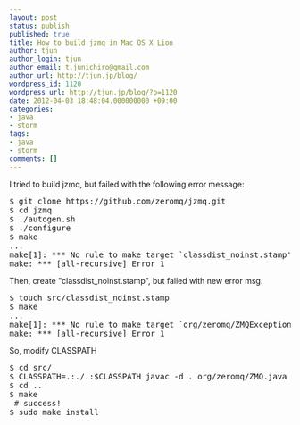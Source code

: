```yaml
---
layout: post
status: publish
published: true
title: How to build jzmq in Mac OS X Lion
author: tjun
author_login: tjun
author_email: t.junichiro@gmail.com
author_url: http://tjun.jp/blog/
wordpress_id: 1120
wordpress_url: http://tjun.jp/blog/?p=1120
date: 2012-04-03 18:48:04.000000000 +09:00
categories:
- java
- storm
tags:
- java
- storm
comments: []
---
```

I tried to build jzmq, but failed with the following error message:
<pre>
$ git clone https://github.com/zeromq/jzmq.git
$ cd jzmq
$ ./autogen.sh
$ ./configure
$ make
...
make[1]: *** No rule to make target `classdist_noinst.stamp', needed by `org/zeromq/ZMQ.class'.  Stop.
make: *** [all-recursive] Error 1
</pre>

Then, create "classdist_noinst.stamp", but failed with new error msg.
<pre>
$ touch src/classdist_noinst.stamp
$ make
...
make[1]: *** No rule to make target `org/zeromq/ZMQException.class, needed by `all'.  Stop.
make: *** [all-recursive] Error 1
</pre>

So, modify CLASSPATH
<pre>
$ cd src/
$ CLASSPATH=.:./.:$CLASSPATH javac -d . org/zeromq/ZMQ.java org/zeromq/ZMQException.java org/zeromq/ZMQQueue.java org/zeromq/ZMQForwarder.java org/zeromq/ZMQStreamer.java org/zeromq/ZContext.java org/zeromq/ZFrame.java org/zeromq/ZMsg.java
$ cd ..
$ make
 # success!
$ sudo make install
</pre>
